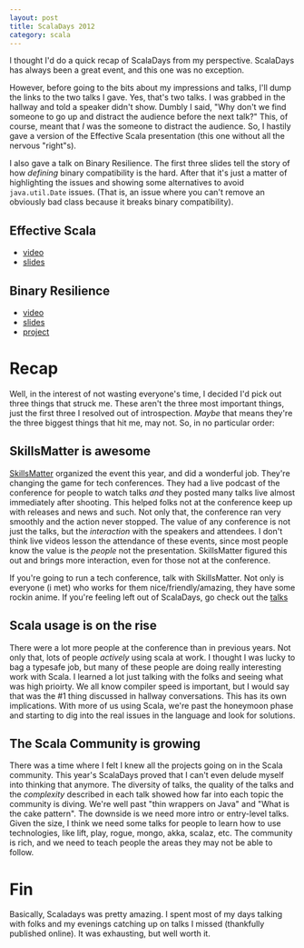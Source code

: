 ```yaml
---
layout: post
title: ScalaDays 2012
category: scala
---
```


I thought I'd do a quick recap of ScalaDays from my perspective.  ScalaDays has always been a great event, and this one was no exception.

However, before going to the bits about my impressions and talks, I'll dump the links to the two talks I gave.   Yes, that's two talks.  I was grabbed in the hallway and told a speaker didn't show.  Dumbly I said, "Why don't we find someone to go up and distract the audience before the next talk?"  This, of course, meant that *I* was the someone to distract the audience.   So, I hastily gave a version of the Effective Scala presentation (this one without all the nervous "right"s).

I also gave a talk on Binary Resilience.  The first three slides tell the story of how *defining* binary compatibility is the hard.  After that it's just a matter of highlighting the issues and showing some alternatives to avoid `java.util.Date` issues.  (That is, an issue where you can't remove an obviously bad class because it breaks binary compatibility).

## Effective Scala ##

  * [video](http://skillsmatter.com/podcast/scala/effective-scala)
  * [slides](https://docs.google.com/presentation/pub?id=1VjKahh5CMSZ9sKdmHD5HSaO2sloPUKne_yxcnjWYyZk&start=false&loop=false&delayms=3000)

## Binary Resilience ##

  * [video](http://skillsmatter.com/podcast/scala/binary-resilience)
  * [slides](https://docs.google.com/presentation/pub?id=16E5veHv4Kh3w4t-MjkiHSsjXrqjwvH0Lf8rSN-I23mQ&start=false&loop=false&delayms=3000)
  * [project](https://github.com/jsuereth/binary-resilience)

# Recap #

Well, in the interest of not wasting everyone's time, I decided I'd pick out three things that struck me.  These aren't the three most important things, just the first three I resolved out of introspection.  *Maybe* that means they're the three biggest things that hit me, may not.  So, in no particular order:

## SkillsMatter is awesome ##

[SkillsMatter](http://skillsmatter.com/) organized the event this year, and did a wonderful job.  They're changing the game for tech conferences.  They had a live podcast of the conference for people to watch talks *and* they posted many talks live almost immediately after shooting.  This helped folks not at the conference keep up with releases and news and such.  Not only that, the conference ran very smoothly and the action never stopped.  The value of any conference is not just the talks, but the *interaction* with the speakers and attendees.  I don't think live videos lesson the attendance of these events, since most people know the value is the *people* not the presentation.  SkillsMatter figured this out and brings more interaction, even for those not at the conference.

If you're going to run a tech conference, talk with SkillsMatter.  Not only is everyone (i met) who works for them nice/friendly/amazing, they have some rockin anime.  If you're feeling left out of ScalaDays, go check out the [talks](http://skillsmatter.com/event/scala/scala-days-2012)

## Scala usage is on the rise ##

There were a lot more people at the conference than in previous years.  Not only that, lots of people *actively* using scala at work.  I thought I was lucky to bag a typesafe job, but many of these people are doing really interesting work with Scala.  I learned a lot just talking with the folks and seeing what was high prioirty.   We all know compiler speed is important, but I would say that was the #1 thing discussed in hallway conversations.  This has its own implications.  With more of us using Scala, we're past the honeymoon phase and starting to dig into the real issues in the language and look for solutions.

## The Scala Community is growing ##

There was a time where I felt I knew all the projects going on in the Scala community.  This year's ScalaDays proved that I can't even delude myself into thinking that anymore.  The diversity of talks, the quality of the talks and the *complexity* described in each talk showed how far into each topic the community is diving.  We're well past "thin wrappers on Java" and "What is the cake pattern".  The downside is we need more intro or entry-level talks.  Given the size, I think we need some talks for people to learn how to use technologies, like lift, play, rogue, mongo, akka, scalaz, etc.  The community is rich, and we need to teach people the areas they may not be able to follow.

# Fin #

Basically, Scaladays was pretty amazing.  I spent most of my days talking with folks and my evenings catching up on talks I missed (thankfully published online).  It was exhausting, but well worth it.








